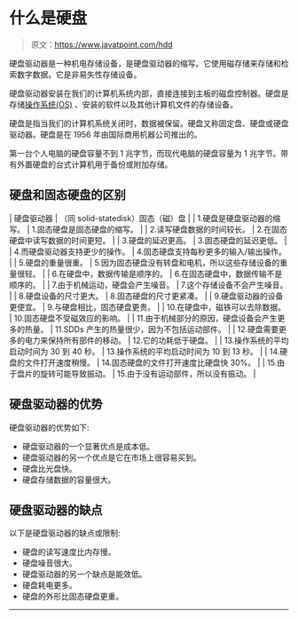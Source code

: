 # 什么是硬盘

> 原文：<https://www.javatpoint.com/hdd>

硬盘驱动器是一种机电存储设备，是硬盘驱动器的缩写。它使用磁存储来存储和检索数字数据。它是非易失性存储设备。

硬盘驱动器安装在我们的计算机系统内部，直接连接到主板的磁盘控制器。硬盘是存储[操作系统(OS)](https://www.javatpoint.com/operating-system) 、安装的软件以及其他计算机文件的存储设备。

硬盘是指当我们的计算机系统关闭时，数据被保留。硬盘又称固定盘、硬盘或硬盘驱动器。硬盘是在 1956 年由国际商用机器公司推出的。

第一台个人电脑的硬盘容量不到 1 兆字节，而现代电脑的硬盘容量为 1 兆字节。带有外置硬盘的台式计算机用于备份或附加存储。

## 硬盘和固态硬盘的区别

| 硬盘驱动器 | （同 solid-statedisk）固态（磁）盘 |
| 1.硬盘是硬盘驱动器的缩写。 | 1.固态硬盘是固态硬盘的缩写。 |
| 2.读写硬盘数据的时间较长。 | 2.在固态硬盘中读写数据的时间更短。 |
| 3.硬盘的延迟更高。 | 3.固态硬盘的延迟更低。 |
| 4.而硬盘驱动器支持更少的操作。 | 4.固态硬盘支持每秒更多的输入/输出操作。 |
| 5.硬盘的重量很重。 | 5.因为固态硬盘没有转盘和电机，所以这些存储设备的重量很轻。 |
| 6.在硬盘中，数据传输是顺序的。 | 6.在固态硬盘中，数据传输不是顺序的。 |
| 7.由于机械运动，硬盘会产生噪音。 | 7.这个存储设备不会产生噪音。 |
| 8.硬盘设备的尺寸更大。 | 8.固态硬盘的尺寸更紧凑。 |
| 9.硬盘驱动器的设备更便宜。 | 9.与硬盘相比，固态硬盘更贵。 |
| 10.在硬盘中，磁铁可以去除数据。 | 10.固态硬盘不受磁效应的影响。 |
| 11.由于机械部分的原因，硬盘设备会产生更多的热量。 | 11.SDDs 产生的热量很少，因为不包括运动部件。 |
| 12.硬盘需要更多的电力来保持所有部件的移动。 | 12.它的功耗低于硬盘。 |
| 13.操作系统的平均启动时间为 30 到 40 秒。 | 13.操作系统的平均启动时间为 10 到 13 秒。 |
| 14.硬盘的文件打开速度稍慢。 | 14.固态硬盘的文件打开速度比硬盘快 30%。 |
| 15.由于盘片的旋转可能导致振动。 | 15.由于没有运动部件，所以没有振动。 |

## 硬盘驱动器的优势

硬盘驱动器的优势如下:

*   硬盘驱动器的一个显著优点是成本低。
*   硬盘驱动器的另一个优点是它在市场上很容易买到。
*   硬盘比光盘快。
*   硬盘存储数据的容量很大。

## 硬盘驱动器的缺点

以下是硬盘驱动器的缺点或限制:

*   硬盘的读写速度比内存慢。
*   硬盘噪音很大。
*   硬盘驱动器的另一个缺点是能效低。
*   硬盘耗电更多。
*   硬盘的外形比固态硬盘更重。

* * *